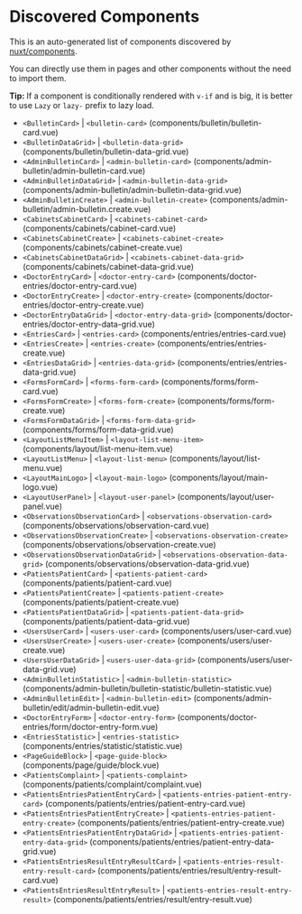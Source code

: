# Discovered Components

This is an auto-generated list of components discovered by [nuxt/components](https://github.com/nuxt/components).

You can directly use them in pages and other components without the need to import them.

**Tip:** If a component is conditionally rendered with `v-if` and is big, it is better to use `Lazy` or `lazy-` prefix to lazy load.

- `<BulletinCard>` | `<bulletin-card>` (components/bulletin/bulletin-card.vue)
- `<BulletinDataGrid>` | `<bulletin-data-grid>` (components/bulletin/bulletin-data-grid.vue)
- `<AdminBulletinCard>` | `<admin-bulletin-card>` (components/admin-bulletin/admin-bulletin-card.vue)
- `<AdminBulletinDataGrid>` | `<admin-bulletin-data-grid>` (components/admin-bulletin/admin-bulletin-data-grid.vue)
- `<AdminBulletinCreate>` | `<admin-bulletin-create>` (components/admin-bulletin/admin-bulletin.create.vue)
- `<CabinetsCabinetCard>` | `<cabinets-cabinet-card>` (components/cabinets/cabinet-card.vue)
- `<CabinetsCabinetCreate>` | `<cabinets-cabinet-create>` (components/cabinets/cabinet-create.vue)
- `<CabinetsCabinetDataGrid>` | `<cabinets-cabinet-data-grid>` (components/cabinets/cabinet-data-grid.vue)
- `<DoctorEntryCard>` | `<doctor-entry-card>` (components/doctor-entries/doctor-entry-card.vue)
- `<DoctorEntryCreate>` | `<doctor-entry-create>` (components/doctor-entries/doctor-entry-create.vue)
- `<DoctorEntryDataGrid>` | `<doctor-entry-data-grid>` (components/doctor-entries/doctor-entry-data-grid.vue)
- `<EntriesCard>` | `<entries-card>` (components/entries/entries-card.vue)
- `<EntriesCreate>` | `<entries-create>` (components/entries/entries-create.vue)
- `<EntriesDataGrid>` | `<entries-data-grid>` (components/entries/entries-data-grid.vue)
- `<FormsFormCard>` | `<forms-form-card>` (components/forms/form-card.vue)
- `<FormsFormCreate>` | `<forms-form-create>` (components/forms/form-create.vue)
- `<FormsFormDataGrid>` | `<forms-form-data-grid>` (components/forms/form-data-grid.vue)
- `<LayoutListMenuItem>` | `<layout-list-menu-item>` (components/layout/list-menu-item.vue)
- `<LayoutListMenu>` | `<layout-list-menu>` (components/layout/list-menu.vue)
- `<LayoutMainLogo>` | `<layout-main-logo>` (components/layout/main-logo.vue)
- `<LayoutUserPanel>` | `<layout-user-panel>` (components/layout/user-panel.vue)
- `<ObservationsObservationCard>` | `<observations-observation-card>` (components/observations/observation-card.vue)
- `<ObservationsObservationCreate>` | `<observations-observation-create>` (components/observations/observation-create.vue)
- `<ObservationsObservationDataGrid>` | `<observations-observation-data-grid>` (components/observations/observation-data-grid.vue)
- `<PatientsPatientCard>` | `<patients-patient-card>` (components/patients/patient-card.vue)
- `<PatientsPatientCreate>` | `<patients-patient-create>` (components/patients/patient-create.vue)
- `<PatientsPatientDataGrid>` | `<patients-patient-data-grid>` (components/patients/patient-data-grid.vue)
- `<UsersUserCard>` | `<users-user-card>` (components/users/user-card.vue)
- `<UsersUserCreate>` | `<users-user-create>` (components/users/user-create.vue)
- `<UsersUserDataGrid>` | `<users-user-data-grid>` (components/users/user-data-grid.vue)
- `<AdminBulletinStatistic>` | `<admin-bulletin-statistic>` (components/admin-bulletin/bulletin-statistic/bulletin-statistic.vue)
- `<AdminBulletinEdit>` | `<admin-bulletin-edit>` (components/admin-bulletin/edit/admin-bulletin-edit.vue)
- `<DoctorEntryForm>` | `<doctor-entry-form>` (components/doctor-entries/form/doctor-entry-form.vue)
- `<EntriesStatistic>` | `<entries-statistic>` (components/entries/statistic/statistic.vue)
- `<PageGuideBlock>` | `<page-guide-block>` (components/page/guide/block.vue)
- `<PatientsComplaint>` | `<patients-complaint>` (components/patients/complaint/complaint.vue)
- `<PatientsEntriesPatientEntryCard>` | `<patients-entries-patient-entry-card>` (components/patients/entries/patient-entry-card.vue)
- `<PatientsEntriesPatientEntryCreate>` | `<patients-entries-patient-entry-create>` (components/patients/entries/patient-entry-create.vue)
- `<PatientsEntriesPatientEntryDataGrid>` | `<patients-entries-patient-entry-data-grid>` (components/patients/entries/patient-entry-data-grid.vue)
- `<PatientsEntriesResultEntryResultCard>` | `<patients-entries-result-entry-result-card>` (components/patients/entries/result/entry-result-card.vue)
- `<PatientsEntriesResultEntryResult>` | `<patients-entries-result-entry-result>` (components/patients/entries/result/entry-result.vue)
